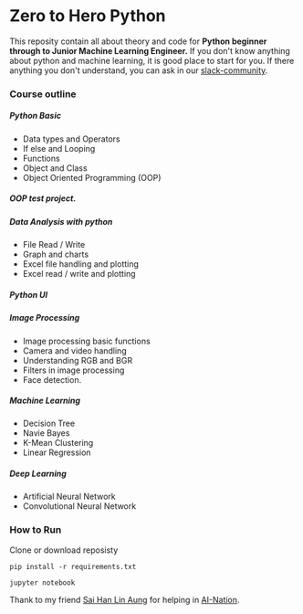 # Zero to Hero Python

This reposity contain all about theory and code for **Python beginner through to Junior Machine Learning Engineer.** If you don't know anything about python and machine learning, it is good place to start for you.  If there anything you don't understand, you can ask in our [slack-community](https://join.slack.com/t/ainationworkspace/shared_invite/zt-1brzb95r9-PMLgxtoFNFVCDCQy9DDgkw).


### Course outline

##### Python Basic

- Data types and Operators
- If else and Looping
- Functions
- Object and Class
- Object Oriented Programming (OOP)

##### OOP test project.

##### Data Analysis with python

- File Read / Write
- Graph and charts
- Excel file handling and plotting
- Excel read / write and plotting

##### Python UI

##### Image Processing

- Image processing basic functions
- Camera and video handling
- Understanding RGB and BGR
- Filters in image processing
- Face detection.

##### Machine Learning

- Decision Tree
- Navie Bayes
- K-Mean Clustering
- Linear Regression

##### Deep Learning

- Artificial Neural Network
- Convolutional Neural Network






### How to Run

Clone or download reposisty 

`pip install -r requirements.txt`

`jupyter notebook`



Thank to my friend [Sai Han Lin Aung](https://github.com/hanlinag) for helping in [AI-Nation](https://www.facebook.com/ainationmm).
